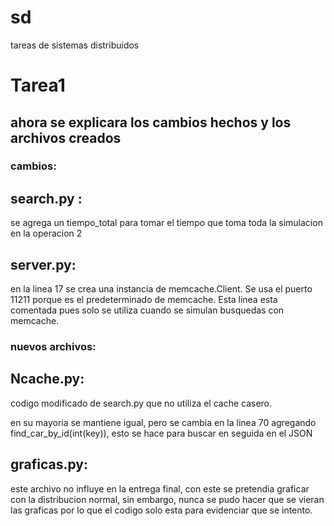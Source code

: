 # sd
tareas de sistemas distribuidos

# Tarea1

## ahora se explicara los cambios hechos y los archivos creados 

### cambios:

## search.py : 
se agrega un tiempo_total para tomar el tiempo que toma toda la simulacion en la operacion 2

## server.py: 
en la linea 17 se crea una instancia de memcache.Client. Se usa el puerto 11211 porque es el predeterminado de memcache. Esta linea esta comentada pues solo se utiliza cuando se simulan busquedas con memcache.

### nuevos archivos:

## Ncache.py: 
codigo modificado de search.py que no utiliza el cache casero.

en su mayoria se mantiene igual, pero se cambia en la linea 70 agregando  find_car_by_id(int(key)), esto se hace para buscar en seguida en el JSON

## graficas.py: 
este archivo no influye en la entrega final, con este se pretendia graficar con la distribucion normal, sin embargo, nunca se pudo hacer que se vieran las graficas por lo que el codigo solo esta para evidenciar que se intento.
